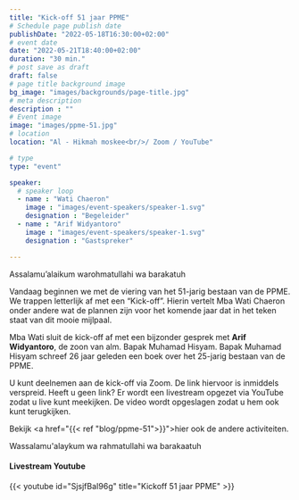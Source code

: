 ```yaml
---
title: "Kick-off 51 jaar PPME"
# Schedule page publish date
publishDate: "2022-05-18T16:30:00+02:00"
# event date
date: "2022-05-21T18:40:00+02:00"
duration: "30 min."
# post save as draft
draft: false
# page title background image
bg_image: "images/backgrounds/page-title.jpg"
# meta description
description : ""
# Event image
image: "images/ppme-51.jpg"
# location
location: "Al - Hikmah moskee<br/>/ Zoom / YouTube"

# type
type: "event"

speaker:
  # speaker loop
  - name : "Wati Chaeron"
    image : "images/event-speakers/speaker-1.svg"
    designation : "Begeleider"
  - name : "Arif Widyantoro"
    image : "images/event-speakers/speaker-1.svg"
    designation : "Gastspreker"

---
```


Assalamu’alaikum warohmatullahi wa barakatuh

Vandaag beginnen we met de viering van het 51-jarig bestaan van de PPME. We trappen letterlijk af met een “Kick-off”. Hierin vertelt Mba Wati Chaeron onder andere wat de plannen zijn voor het komende jaar dat in het teken staat van dit mooie mijlpaal. 

Mba Wati sluit de kick-off af met een bijzonder gesprek met **Arif Widyantoro**, de zoon van alm. Bapak Muhamad Hisyam. Bapak Muhamad Hisyam schreef 26 jaar geleden een boek over het 25-jarig bestaan van de PPME. 

U kunt deelnemen aan de kick-off via Zoom. De link hiervoor is inmiddels verspreid. Heeft u geen link? Er wordt een livestream opgezet via YouTube zodat u live kunt meekijken. De video wordt opgeslagen zodat u hem ook kunt terugkijken. 

Bekijk <a href="{{< ref "blog/ppme-51">}}">hier</a> ook de andere activiteiten.

Wassalamu'alaykum wa rahmatullahi wa barakaatuh

#### Livestream Youtube
 

{{< youtube id="SjsjfBaI96g" title="Kickoff 51 jaar PPME" >}}
